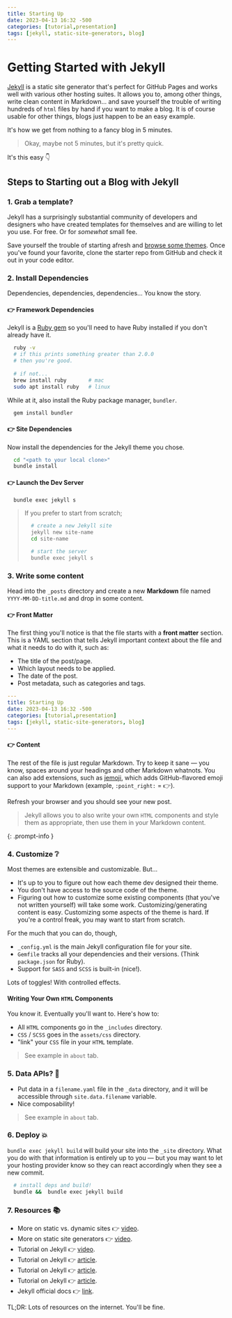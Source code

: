 ```yaml
---
title: Starting Up
date: 2023-04-13 16:32 -500
categories: [tutorial,presentation]
tags: [jekyll, static-site-generators, blog]
---
```


# Getting Started with Jekyll

[Jekyll][jekyll]
is a static site generator that's perfect for GitHub Pages
and works well with various other hosting suites.
It allows you to, among other things, write clean content
in Markdown... and save yourself the trouble of writing hundreds
of `html` files by hand if you want to make a blog.
It is of course usable for other things, blogs just happen to
be an easy example.

It's how we get from nothing to a fancy blog in 5 minutes.

> Okay, maybe not 5 minutes, but it's pretty quick.

It's this easy :point_down:



## Steps to Starting out a Blog with Jekyll

### 1. Grab a template?

Jekyll has a surprisingly substantial community of developers
and designers who have created templates for themselves and
are willing to let you use. For free. Or for _somewhat_ small fee.

Save yourself the trouble of starting afresh and
[browse some themes][themes].
Once you've found your favorite, clone the starter repo
from GitHub and check it out in your code editor.

### 2. Install Dependencies

Dependencies, dependencies, dependencies... You know the story.

#### :point_right: Framework Dependencies

<!-- ##### Ruby -->

Jekyll is a [Ruby gem][ruby-gem] so you'll need to have Ruby installed
if you don't already have it.

```bash
  ruby -v
  # if this prints something greater than 2.0.0
  # then you're good.
  
  # if not...
  brew install ruby       # mac
  sudo apt install ruby   # linux
```

While at it, also install the Ruby package manager, `bundler`.

```bash
  gem install bundler
```

#### :point_right: Site Dependencies

Now install the dependencies for the Jekyll theme you chose.

```bash
  cd "<path to your local clone>"
  bundle install
```



#### :point_right: Launch the Dev Server

```bash
  bundle exec jekyll s
```

> If you prefer to start from scratch;
> ```bash
>   # create a new Jekyll site
>   jekyll new site-name
>   cd site-name
>
>   # start the server
>   bundle exec jekyll s
> ```
>

### 3. Write some content

Head into the `_posts` directory and create a new **Markdown** file
named `YYYY-MM-DD-title.md` and drop in some content.

#### :point_right: Front Matter

The first thing you'll notice is that the file starts with a
**front matter** section. This is a YAML section that tells Jekyll
important context about the file and what it needs to do with it,
such as:
- The title of the post/page.
- Which layout needs to be applied.
- The date of the post. 
- Post metadata, such as categories and tags.

```yaml
---
title: Starting Up
date: 2023-04-13 16:32 -500
categories: [tutorial,presentation]
tags: [jekyll, static-site-generators, blog]
---
```

#### :point_right: Content

The rest of the file is just regular Markdown.
Try to keep it sane &mdash; you know, spaces around
your headings and other Markdown whatnots.
You can also add extensions, such as [jemoji][jemoji],
which adds GitHub-flavored emoji support to your Markdown
(example, `:point_right:` = :point_right:).

Refresh your browser and you should see your new post.

> Jekyll allows you to also write your own `HTML`
> components and style them as appropriate,
> then use them in your Markdown content.
> 
{: .prompt-info }

### 4. Customize :grey_question:

Most themes are extensible and customizable.
But...

- It's up to you to figure out how each theme dev designed their theme.
- You don't have access to the source code of the theme.
- Figuring out how to customize some existing components
  (that you've not written yourself) will take some work.
  Customizing/generating content is easy. Customizing some aspects of the theme is hard. If you're a control freak, you may want to start from scratch. 

For the much that you can do, though,

- `_config.yml` is the main Jekyll configuration file for your site.
- `Gemfile` tracks all your dependencies and their versions.
  (Think `package.json` for Ruby).
- Support for `SASS` and `SCSS` is built-in (nice!).

Lots of toggles! With controlled effects.

#### Writing Your Own `HTML` Components

You know it. Eventually you'll want to. Here's how to:

- All `HTML` components go in the `_includes` directory.
- `CSS` / `SCSS` goes in the `assets/css` directory.
- "link" your `CSS` file in your `HTML` template.

> See example in `about` tab.

### 5. Data APIs? :thinking:

- Put data in a `filename.yaml` file in the `_data` directory,
  and it will be accessible through `site.data.filename` variable.
- Nice composability!

> See example in `about` tab.

### 6. Deploy :boom:

`bundle exec jekyll build` will build your site into the `_site` directory.
What you do with that information is entirely up to you &mdash;
but you may want to let your hosting provider know
so they can react accordingly when they see a new commit.

```bash
  # install deps and build!
  bundle &&  bundle exec jekyll build
```

### 7. Resources :books:

- More on static vs. dynamic sites :point_right: [video][static-vs-dynamic].
- More on static site generators :point_right: [video][static-site-gen].
- Tutorial on Jekyll :point_right: [video][tutorial-video].
- Tutorial on Jekyll :point_right: [article][tutorial-article-1].
- Tutorial on Jekyll :point_right: [article][tutorial-article-2].
- Tutorial on Jekyll :point_right: [article][tutorial-article-3].
- Jekyll official docs :point_right: [link][jekyll-docs].

TL;DR: Lots of resources on the internet. You'll be fine.



<!-- URLs -->
[jekyll]:   https://www.npmjs.com/package/jekyll
[themes]:   https://jekyllthemes.io/
[ruby-gem]: https://guides.rubygems.org/rubygems-basics/
[jemoji]:   https://github.com/jekyll/jemoji
[static-vs-dynamic]:      https://www.youtube.com/watch?v=_wFJj94kSTU
[static-site-gen]:        https://www.youtube.com/watch?v=3INXQ_4W42g
[tutorial-video]:         https://youtu.be/F8iOU1ci19Q
[tutorial-article-1]:     https://www.taniarascia.com/make-a-static-website-with-jekyll/
[tutorial-article-2]:     https://www.section.io/engineering-education/build-a-jekyll-site/
[tutorial-article-3]:     https://www.smashingmagazine.com/2014/08/build-blog-jekyll-github-pages/
[jekyll-docs]:            https://jekyllrb.com/docs/
